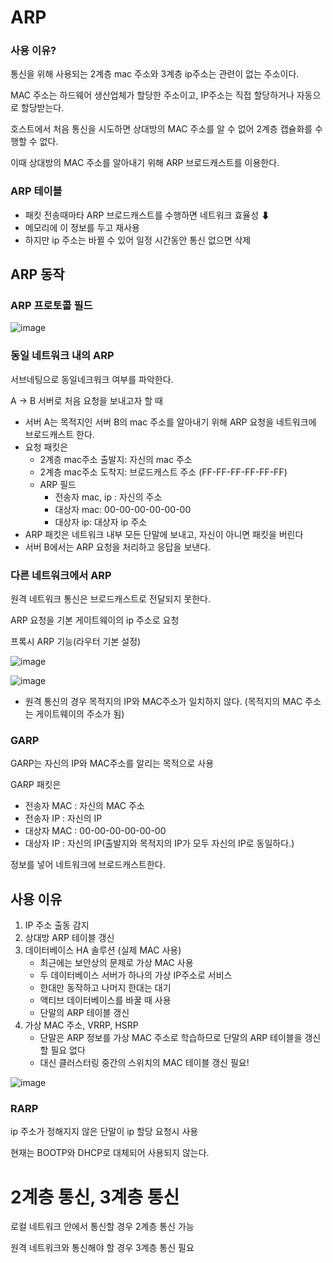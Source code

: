 # ARP

### 사용 이유?

통신을 위해 사용되는 2계층 mac 주소와 3계층 ip주소는 관련이 없는 주소이다.

MAC 주소는 하드웨어 생산업체가 할당한 주소이고, IP주소는 직접 할당하거나 자동으로 할당받는다.

호스트에서 처음 통신을 시도하면 상대방의 MAC 주소를 알 수 없어 2계층 캡슐화를 수행할 수 없다.

이때 상대방의 MAC 주소를 알아내기 위해 ARP 브로드캐스트를 이용한다.

### ARP 테이블

- 패킷 전송때마타 ARP 브로드캐스트를 수행하면 네트워크 효율성 ⬇
- 메모리에 이 정보를 두고 재사용
- 하지만 ip 주소는 바뀔 수 있어 일정 시간동안 통신 없으면 삭제

## ARP 동작

### ARP 프로토콜 필드

![image](https://github.com/ssg-cs-study/NetWork-CS/assets/83645234/c3322ae4-1d13-4cf1-86af-90cb142f5e9e)

### 동일 네트워크 내의 ARP

서브네팅으로 동일네크워크 여부를 파악한다.

A → B 서버로 처음 요청을 보내고자 할 때

- 서버 A는 목적지인 서버 B의 mac 주소를 알아내기 위해 ARP 요청을 네트워크에 브로드캐스트 한다.
- 요청 패킷은
    - 2계층 mac주소 출발지: 자신의 mac 주소
    - 2계층 mac주소 도착지: 브로드캐스트 주소 (FF-FF-FF-FF-FF-FF)
    - ARP 필드
        - 전송자 mac, ip : 자신의 주소
        - 대상자 mac: 00-00-00-00-00-00
        - 대상자 ip: 대상자 ip 주소
- ARP 패킷은 네트워크 내부 모든 단말에 보내고, 자신이 아니면  패킷을 버린다
- 서버 B에서는 ARP 요청을 처리하고 응답을 보낸다.

### 다른 네트워크에서 ARP

원격 네트워크 통신은 브로드캐스트로 전달되지 못한다.

ARP 요청을 기본 게이트웨이의 ip 주소로 요청

프록시 ARP 기능(라우터 기본 설정)

![image](https://github.com/ssg-cs-study/NetWork-CS/assets/83645234/d7a9918b-741f-4e61-b9d4-58e186e3452a)

![image](https://github.com/ssg-cs-study/NetWork-CS/assets/83645234/a247b3c0-451b-482a-bdbd-96f64bd78010)

- 원격 통신의 경우 목적지의 IP와 MAC주소가 일치하지 않다. (목적지의 MAC 주소는 게이트웨이의 주소가 됨)

### GARP

GARP는 자신의 IP와 MAC주소를 알리는 목적으로 사용

GARP 패킷은

- 전송자 MAC : 자신의 MAC 주소
- 전송자 IP : 자신의 IP
- 대상자 MAC : 00-00-00-00-00-00
- 대상자 IP : 자신의 IP(출발지와 목적지의 IP가 모두 자신의 IP로 동일하다.)

정보를 넣어 네트워크에 브로드캐스트한다.

## 사용 이유

1. IP 주소 출동 감지
2. 상대방 ARP 테이블 갱신
3. 데이터베이스 HA 솔루션 (실제 MAC 사용)
    - 최근에는 보안상의 문제로 가상 MAC 사용
    - 두 데이터베이스 서버가 하나의 가상 IP주소로 서비스
    - 한대만 동작하고 나머지 한대는 대기
    - 액티브 데이터베이스를 바꿀 때 사용
    - 단말의 ARP 테이블 갱신
4. 가상 MAC 주소, VRRP, HSRP
    - 단말은 ARP 정보를 가상 MAC 주소로 학습하므로 단말의 ARP 테이블을 갱신할 필요 없다
    - 대신 클러스터링 중간의 스위치의 MAC 테이블 갱신 필요!
    
![image](https://github.com/ssg-cs-study/NetWork-CS/assets/83645234/465e53b1-a505-4a42-937b-c7bd6f514aa6)

    

### RARP

ip 주소가 정해지지 않은 단말이 ip 할당 요청시 사용

현재는 BOOTP와 DHCP로 대체되어 사용되지 않는다.

# 2계층 통신, 3계층 통신

로컬 네트워크 안에서 통신할 경우 2계층 통신 가능

원격 네트워크와 통신해야 할 경우 3계층 통신 필요
